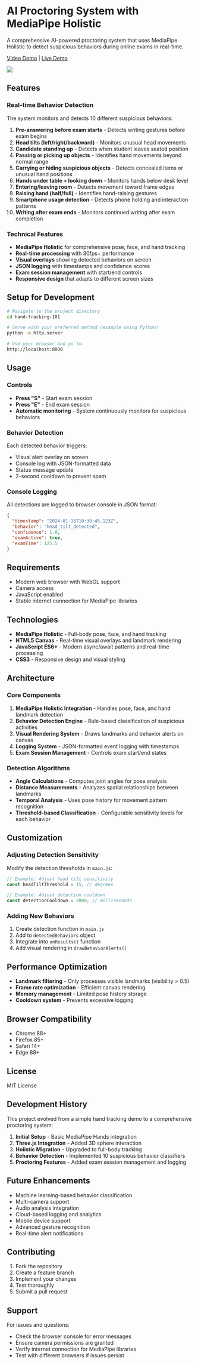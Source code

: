 # AI Proctoring System with MediaPipe Holistic

A comprehensive AI-powered proctoring system that uses MediaPipe Holistic to detect suspicious behaviors during online exams in real-time.

[Video Demo](https://youtu.be/6_3ONmWvKYA) | [Live Demo](https://www.funwithcomputervision.com/demo1/)

<img src="demo.png">

## Features

### Real-time Behavior Detection
The system monitors and detects 10 different suspicious behaviors:

1. **Pre-answering before exam starts** - Detects writing gestures before exam begins
2. **Head tilts (left/right/backward)** - Monitors unusual head movements
3. **Candidate standing up** - Detects when student leaves seated position
4. **Passing or picking up objects** - Identifies hand movements beyond normal range
5. **Carrying or hiding suspicious objects** - Detects concealed items or unusual hand positions
6. **Hands under table + looking down** - Monitors hands below desk level
7. **Entering/leaving room** - Detects movement toward frame edges
8. **Raising hand (half/full)** - Identifies hand-raising gestures
9. **Smartphone usage detection** - Detects phone holding and interaction patterns
10. **Writing after exam ends** - Monitors continued writing after exam completion

### Technical Features
- **MediaPipe Holistic** for comprehensive pose, face, and hand tracking
- **Real-time processing** with 30fps+ performance
- **Visual overlays** showing detected behaviors on screen
- **JSON logging** with timestamps and confidence scores
- **Exam session management** with start/end controls
- **Responsive design** that adapts to different screen sizes

## Setup for Development

```bash
# Navigate to the project directory
cd hand-tracking-101

# Serve with your preferred method (example using Python)
python -m http.server

# Use your browser and go to:
http://localhost:8000
```

## Usage

### Controls
- **Press "S"** - Start exam session
- **Press "E"** - End exam session
- **Automatic monitoring** - System continuously monitors for suspicious behaviors

### Behavior Detection
Each detected behavior triggers:
- Visual alert overlay on screen
- Console log with JSON-formatted data
- Status message update
- 2-second cooldown to prevent spam

### Console Logging
All detections are logged to browser console in JSON format:
```json
{
  "timestamp": "2024-01-15T10:30:45.123Z",
  "behavior": "head_tilt_detected",
  "confidence": 1.0,
  "examActive": true,
  "examTime": 125.5
}
```

## Requirements

- Modern web browser with WebGL support
- Camera access
- JavaScript enabled
- Stable internet connection for MediaPipe libraries

## Technologies

- **MediaPipe Holistic** - Full-body pose, face, and hand tracking
- **HTML5 Canvas** - Real-time visual overlays and landmark rendering
- **JavaScript ES6+** - Modern async/await patterns and real-time processing
- **CSS3** - Responsive design and visual styling

## Architecture

### Core Components
1. **MediaPipe Holistic Integration** - Handles pose, face, and hand landmark detection
2. **Behavior Detection Engine** - Rule-based classification of suspicious activities
3. **Visual Rendering System** - Draws landmarks and behavior alerts on canvas
4. **Logging System** - JSON-formatted event logging with timestamps
5. **Exam Session Management** - Controls exam start/end states

### Detection Algorithms
- **Angle Calculations** - Computes joint angles for pose analysis
- **Distance Measurements** - Analyzes spatial relationships between landmarks
- **Temporal Analysis** - Uses pose history for movement pattern recognition
- **Threshold-based Classification** - Configurable sensitivity levels for each behavior

## Customization

### Adjusting Detection Sensitivity
Modify the detection thresholds in `main.js`:
```javascript
// Example: Adjust head tilt sensitivity
const headTiltThreshold = 15; // degrees

// Example: Adjust detection cooldown
const detectionCooldown = 2000; // milliseconds
```

### Adding New Behaviors
1. Create detection function in `main.js`
2. Add to `detectedBehaviors` object
3. Integrate into `onResults()` function
4. Add visual rendering in `drawBehaviorAlerts()`

## Performance Optimization

- **Landmark filtering** - Only processes visible landmarks (visibility > 0.5)
- **Frame rate optimization** - Efficient canvas rendering
- **Memory management** - Limited pose history storage
- **Cooldown system** - Prevents excessive logging

## Browser Compatibility

- Chrome 88+
- Firefox 85+
- Safari 14+
- Edge 88+

## License

MIT License

## Development History

This project evolved from a simple hand tracking demo to a comprehensive proctoring system:

1. **Initial Setup** - Basic MediaPipe Hands integration
2. **Three.js Integration** - Added 3D sphere interaction
3. **Holistic Migration** - Upgraded to full-body tracking
4. **Behavior Detection** - Implemented 10 suspicious behavior classifiers
5. **Proctoring Features** - Added exam session management and logging

## Future Enhancements

- Machine learning-based behavior classification
- Multi-camera support
- Audio analysis integration
- Cloud-based logging and analytics
- Mobile device support
- Advanced gesture recognition
- Real-time alert notifications

## Contributing

1. Fork the repository
2. Create a feature branch
3. Implement your changes
4. Test thoroughly
5. Submit a pull request

## Support

For issues and questions:
- Check the browser console for error messages
- Ensure camera permissions are granted
- Verify internet connection for MediaPipe libraries
- Test with different browsers if issues persist